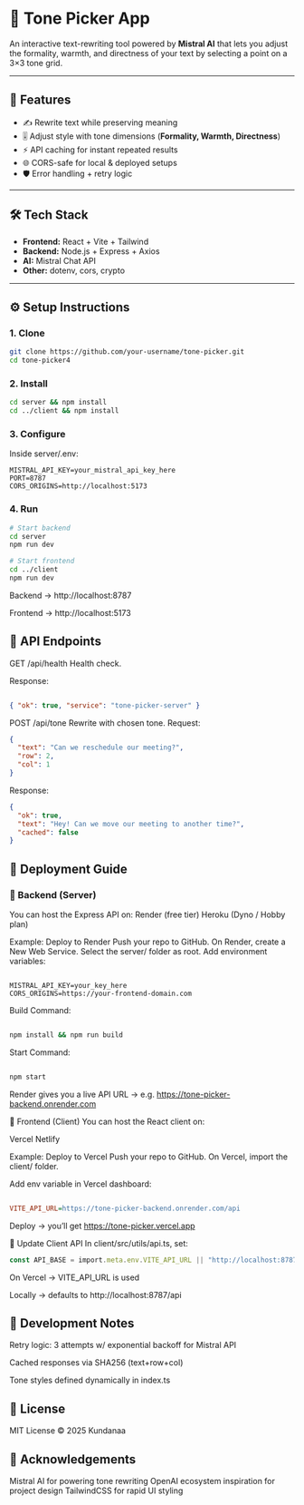 # 🎨 Tone Picker App

An interactive text-rewriting tool powered by **Mistral AI** that lets you adjust the formality, warmth, and directness of your text by selecting a point on a 3×3 tone grid.

---

## 🚀 Features

- ✍️ Rewrite text while preserving meaning  
- 🎚️ Adjust style with tone dimensions (**Formality, Warmth, Directness**)  
- ⚡ API caching for instant repeated results  
- 🌐 CORS-safe for local & deployed setups  
- 🛡️ Error handling + retry logic  

---

## 🛠️ Tech Stack

- **Frontend:** React + Vite + Tailwind  
- **Backend:** Node.js + Express + Axios  
- **AI:** Mistral Chat API  
- **Other:** dotenv, cors, crypto  

---

## ⚙️ Setup Instructions

### 1. Clone
```bash
git clone https://github.com/your-username/tone-picker.git
cd tone-picker4
```

### 2. Install
```bash
cd server && npm install
cd ../client && npm install
```

### 3. Configure
Inside server/.env:

```
MISTRAL_API_KEY=your_mistral_api_key_here
PORT=8787
CORS_ORIGINS=http://localhost:5173
```

### 4. Run
```bash
# Start backend
cd server
npm run dev

# Start frontend
cd ../client
npm run dev
```

Backend → http://localhost:8787

Frontend → http://localhost:5173

## 📡 API Endpoints
GET /api/health
Health check.

Response:
```json

{ "ok": true, "service": "tone-picker-server" }
```

POST /api/tone
Rewrite with chosen tone.
Request:

```json
{
  "text": "Can we reschedule our meeting?",
  "row": 2,
  "col": 1
}
```
Response:

```json
{
  "ok": true,
  "text": "Hey! Can we move our meeting to another time?",
  "cached": false
}
```


## 🧩 Deployment Guide
### 🔹 Backend (Server)
You can host the Express API on:
Render (free tier)
Heroku (Dyno / Hobby plan)

Example: Deploy to Render
Push your repo to GitHub.
On Render, create a New Web Service.
Select the server/ folder as root.
Add environment variables:
```env

MISTRAL_API_KEY=your_key_here
CORS_ORIGINS=https://your-frontend-domain.com
```

Build Command:

```bash

npm install && npm run build
```

Start Command:

```bash

npm start
```

Render gives you a live API URL → e.g. https://tone-picker-backend.onrender.com

🔹 Frontend (Client)
You can host the React client on:

Vercel
Netlify

Example: Deploy to Vercel
Push your repo to GitHub.
On Vercel, import the client/ folder.

Add env variable in Vercel dashboard:

```ini

VITE_API_URL=https://tone-picker-backend.onrender.com/api
```

Deploy → you’ll get https://tone-picker.vercel.app

🔹 Update Client API
In client/src/utils/api.ts, set:

```ts
const API_BASE = import.meta.env.VITE_API_URL || "http://localhost:8787/api";
```

On Vercel → VITE_API_URL is used

Locally → defaults to http://localhost:8787/api

## 🔧 Development Notes
Retry logic: 3 attempts w/ exponential backoff for Mistral API

Cached responses via SHA256 (text+row+col)

Tone styles defined dynamically in index.ts

## 📜 License
MIT License © 2025 Kundanaa

## 🙌 Acknowledgements

Mistral AI for powering tone rewriting
OpenAI ecosystem inspiration for project design
TailwindCSS for rapid UI styling



